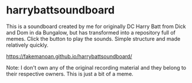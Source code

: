 # harrybattsoundboard
This is a soundboard created by me for originally DC Harry Batt from Dick and Dom in da Bungalow, but has transformed into a repository full of memes. Click the button to play the sounds. Simple structure and made relatively quickly. 

https://fakemanoan.github.io/harrybattsoundboard/

Note: I don't own any of the original recording material and they belong to their respective owners. This is just a bit of a meme.
